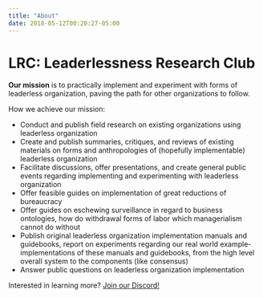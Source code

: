 ```yaml
---
title: "About"
date: 2018-05-12T00:20:27-05:00
---
```


# LRC: Leaderlessness Research Club

**Our mission** is to practically implement and experiment with forms of
leaderless organization, paving the path for other organizations to follow.

How we achieve our mission:

  * Conduct and publish field research on existing organizations using
    leaderless organization
  * Create and publish summaries, critiques, and reviews of existing materials
    on forms and anthropologies of (hopefully implementable) leaderless organization
  * Facilitate discussions, offer presentations, and create general public
    events regarding implementing and experimenting with leaderless organization
  * Offer feasible guides on implementation of great reductions of bureaucracy
  * Offer guides on eschewing surveillance in regard to business ontologies,
    how do withdrawal forms of labor which managerialism cannot do without
  * Publish original leaderless organization implementation manuals and guidebooks,
    report on experiments regarding our real world example-implementations of
    these manuals and guidebooks, from the high level overall system to the
    components (like consensus)
  * Answer public questions on leaderless organization implementation

Interested in learning more? [Join our Discord!](https://discord.gg/bBP3cU)
